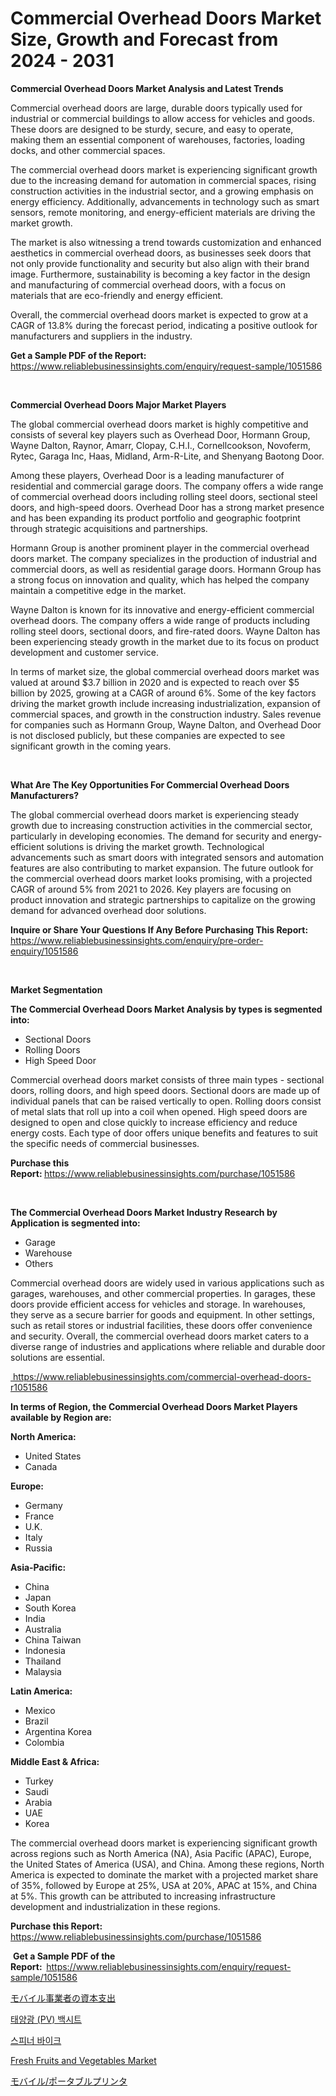 <p><h1>Commercial Overhead Doors Market Size, Growth and Forecast from 2024 - 2031</h1></p><p><strong>Commercial Overhead Doors Market Analysis and Latest Trends</strong></p>
<p><p>Commercial overhead doors are large, durable doors typically used for industrial or commercial buildings to allow access for vehicles and goods. These doors are designed to be sturdy, secure, and easy to operate, making them an essential component of warehouses, factories, loading docks, and other commercial spaces.</p><p>The commercial overhead doors market is experiencing significant growth due to the increasing demand for automation in commercial spaces, rising construction activities in the industrial sector, and a growing emphasis on energy efficiency. Additionally, advancements in technology such as smart sensors, remote monitoring, and energy-efficient materials are driving the market growth.</p><p>The market is also witnessing a trend towards customization and enhanced aesthetics in commercial overhead doors, as businesses seek doors that not only provide functionality and security but also align with their brand image. Furthermore, sustainability is becoming a key factor in the design and manufacturing of commercial overhead doors, with a focus on materials that are eco-friendly and energy efficient.</p><p>Overall, the commercial overhead doors market is expected to grow at a CAGR of 13.8% during the forecast period, indicating a positive outlook for manufacturers and suppliers in the industry.</p></p>
<p><strong>Get a Sample PDF of the Report:&nbsp;</strong> <a href="https://www.reliablebusinessinsights.com/enquiry/request-sample/1051586">https://www.reliablebusinessinsights.com/enquiry/request-sample/1051586</a></p>
<p>&nbsp;</p>
<p><strong>Commercial Overhead Doors Major Market Players</strong></p>
<p><p>The global commercial overhead doors market is highly competitive and consists of several key players such as Overhead Door, Hormann Group, Wayne Dalton, Raynor, Amarr, Clopay, C.H.I., Cornellcookson, Novoferm, Rytec, Garaga Inc, Haas, Midland, Arm-R-Lite, and Shenyang Baotong Door.</p><p>Among these players, Overhead Door is a leading manufacturer of residential and commercial garage doors. The company offers a wide range of commercial overhead doors including rolling steel doors, sectional steel doors, and high-speed doors. Overhead Door has a strong market presence and has been expanding its product portfolio and geographic footprint through strategic acquisitions and partnerships.</p><p>Hormann Group is another prominent player in the commercial overhead doors market. The company specializes in the production of industrial and commercial doors, as well as residential garage doors. Hormann Group has a strong focus on innovation and quality, which has helped the company maintain a competitive edge in the market.</p><p>Wayne Dalton is known for its innovative and energy-efficient commercial overhead doors. The company offers a wide range of products including rolling steel doors, sectional doors, and fire-rated doors. Wayne Dalton has been experiencing steady growth in the market due to its focus on product development and customer service.</p><p>In terms of market size, the global commercial overhead doors market was valued at around $3.7 billion in 2020 and is expected to reach over $5 billion by 2025, growing at a CAGR of around 6%. Some of the key factors driving the market growth include increasing industrialization, expansion of commercial spaces, and growth in the construction industry. Sales revenue for companies such as Hormann Group, Wayne Dalton, and Overhead Door is not disclosed publicly, but these companies are expected to see significant growth in the coming years.</p></p>
<p>&nbsp;</p>
<p><strong>What Are The Key Opportunities For Commercial Overhead Doors Manufacturers?</strong></p>
<p><p>The global commercial overhead doors market is experiencing steady growth due to increasing construction activities in the commercial sector, particularly in developing economies. The demand for security and energy-efficient solutions is driving the market growth. Technological advancements such as smart doors with integrated sensors and automation features are also contributing to market expansion. The future outlook for the commercial overhead doors market looks promising, with a projected CAGR of around 5% from 2021 to 2026. Key players are focusing on product innovation and strategic partnerships to capitalize on the growing demand for advanced overhead door solutions.</p></p>
<p><strong>Inquire or Share Your Questions If Any Before Purchasing This Report:</strong> <a href="https://www.reliablebusinessinsights.com/enquiry/pre-order-enquiry/1051586">https://www.reliablebusinessinsights.com/enquiry/pre-order-enquiry/1051586</a></p>
<p>&nbsp;</p>
<p><strong>Market Segmentation</strong></p>
<p><strong>The Commercial Overhead Doors Market Analysis by types is segmented into:</strong></p>
<p><ul><li>Sectional Doors</li><li>Rolling Doors</li><li>High Speed Door</li></ul></p>
<p><p>Commercial overhead doors market consists of three main types - sectional doors, rolling doors, and high speed doors. Sectional doors are made up of individual panels that can be raised vertically to open. Rolling doors consist of metal slats that roll up into a coil when opened. High speed doors are designed to open and close quickly to increase efficiency and reduce energy costs. Each type of door offers unique benefits and features to suit the specific needs of commercial businesses.</p></p>
<p><strong>Purchase this Report:&nbsp;</strong><a href="https://www.reliablebusinessinsights.com/purchase/1051586">https://www.reliablebusinessinsights.com/purchase/1051586</a></p>
<p>&nbsp;</p>
<p><strong>The Commercial Overhead Doors Market Industry Research by Application is segmented into:</strong></p>
<p><ul><li>Garage</li><li>Warehouse</li><li>Others</li></ul></p>
<p><p>Commercial overhead doors are widely used in various applications such as garages, warehouses, and other commercial properties. In garages, these doors provide efficient access for vehicles and storage. In warehouses, they serve as a secure barrier for goods and equipment. In other settings, such as retail stores or industrial facilities, these doors offer convenience and security. Overall, the commercial overhead doors market caters to a diverse range of industries and applications where reliable and durable door solutions are essential.</p></p>
<p><a href="https://www.reliablebusinessinsights.com/commercial-overhead-doors-r1051586">&nbsp;https://www.reliablebusinessinsights.com/commercial-overhead-doors-r1051586</a></p>
<p><strong>In terms of Region, the Commercial Overhead Doors Market Players available by Region are:</strong></p>
<p>
    <p> <strong> North America: </strong>
        <ul>
            <li>United States</li>
            <li>Canada</li>
        </ul>
        </p> 
    <p> <strong> Europe: </strong>
        <ul>
            <li>Germany</li>
            <li>France</li>
            <li>U.K.</li>
            <li>Italy</li>
            <li>Russia</li>
        </ul>
        </p> 
    <p> <strong> Asia-Pacific: </strong>
        <ul>
            <li>China</li>
            <li>Japan</li>
            <li>South Korea</li>
            <li>India</li>
            <li>Australia</li>
            <li>China Taiwan</li>
            <li>Indonesia</li>
            <li>Thailand</li>
            <li>Malaysia</li>
        </ul>
        </p> 
    <p> <strong> Latin America: </strong>
        <ul>
            <li>Mexico</li>
            <li>Brazil</li>
            <li>Argentina Korea</li>
            <li>Colombia</li>
        </ul>
        </p> 
    <p> <strong> Middle East & Africa: </strong>
        <ul>
            <li>Turkey</li>
            <li>Saudi</li>
            <li>Arabia</li>
            <li>UAE</li>
            <li>Korea</li>
        </ul>
    </p>
    </p>
<p><p>The commercial overhead doors market is experiencing significant growth across regions such as North America (NA), Asia Pacific (APAC), Europe, the United States of America (USA), and China. Among these regions, North America is expected to dominate the market with a projected market share of 35%, followed by Europe at 25%, USA at 20%, APAC at 15%, and China at 5%. This growth can be attributed to increasing infrastructure development and industrialization in these regions.</p></p>
<p><strong>Purchase this Report: </strong><a href="https://www.reliablebusinessinsights.com/purchase/1051586">https://www.reliablebusinessinsights.com/purchase/1051586</a></p>
<p>&nbsp;<strong>Get a Sample PDF of the Report:&nbsp;&nbsp;</strong><a href="https://www.reliablebusinessinsights.com/enquiry/request-sample/1051586">https://www.reliablebusinessinsights.com/enquiry/request-sample/1051586</a></p>
<p><strong></strong></p>
<p><p><a href="https://github.com/leigh4852023/Market-Research-Report-List-1/blob/main/4730706140848.md">モバイル事業者の資本支出</a></p><p><a href="https://github.com/Gregost89076vddcv/Market-Research-Report-List-1/blob/main/7275218148728.md">태양광 (PV) 백시트</a></p><p><a href="https://github.com/dollarearner151/Market-Research-Report-List-1/blob/main/6158439148729.md">스피너 바이크</a></p><p><a href="https://github.com/lukmanduiky01/Market-Research-Report-List-1/blob/main/fresh-fruits-and-vegetables-market.md">Fresh Fruits and Vegetables Market</a></p><p><a href="https://github.com/alyle7648/Market-Research-Report-List-1/blob/main/1961208140847.md">モバイル/ポータブルプリンタ</a></p></p>